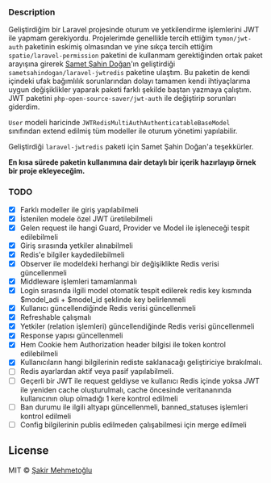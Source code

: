 ### Description

Geliştirdiğim bir Laravel projesinde oturum ve yetkilendirme işlemlerini JWT ile yapmam gerekiyordu. Projelerimde genellikle tercih ettiğim `tymon/jwt-auth` paketinin eskimiş olmasından ve yine sıkça tercih ettiğim `spatie/laravel-permission` paketini de kullanmam gerektiğinden ortak paket arayışına girerek [Samet Şahin Doğan](https://github.com/sametsahindogan)'ın geliştirdiği `sametsahindogan/laravel-jwtredis` paketine ulaştım. Bu paketin de kendi içindeki ufak bağımlılık sorunlarından dolayı tamamen kendi ihtiyaçlarıma uygun değişiklikler yaparak paketi farklı şekilde baştan yazmaya çalıştım. JWT paketini `php-open-source-saver/jwt-auth` ile değiştirip sorunları giderdim.

`User` modeli haricinde `JWTRedisMultiAuthAuthenticatableBaseModel` sınıfından extend edilmiş tüm modeller ile oturum yönetimi yapılabilir.

Geliştirdiği `laravel-jwtredis` paketi için Samet Şahin Doğan'a teşekkürler.

**En kısa sürede paketin kullanımına dair detaylı bir içerik hazırlayıp örnek bir proje ekleyeceğim.**

### TODO
- [x] Farklı modeller ile giriş yapılabilmeli
- [x] İstenilen modele özel JWT üretilebilmeli
- [x] Gelen request ile hangi Guard, Provider ve Model ile işleneceği tespit edilebilmeli
- [x] Giriş sırasında yetkiler alınabilmeli
- [x] Redis'e bilgiler kaydedilebilmeli
- [x] Observer ile modeldeki herhangi bir değişiklikte Redis verisi güncellenmeli
- [x] Middleware işlemleri tamamlanmalı
- [x] Login sırasında ilgili model otomatik tespit edilerek redis key kısmında $model_adi + $model_id şeklinde key belirlenmeli
- [x] Kullanıcı güncellendiğinde Redis verisi güncellenmeli
- [x] Refreshable çalışmalı
- [x] Yetkiler (relation işlemleri) güncellendiğinde Redis verisi güncellenmeli
- [x] Response yapısı güncellenmeli
- [x] Hem Cookie hem Authorization header bilgisi ile token kontrol edilebilmeli
- [x] Kullanıcıların hangi bilgilerinin rediste saklanacağı geliştiriciye bırakılmalı.
- [ ] Redis ayarlardan aktif veya pasif yapılabilmeli.
- [ ] Geçerli bir JWT ile request geldiyse ve kullanıcı Redis içinde yoksa JWT ile yeniden cache oluşturulmalı, cache öncesinde veritananında kullanıcının olup olmadığı 1 kere kontrol edilmeli
- [ ] Ban durumu ile ilgili altyapı güncellenmeli, banned_statuses işlemleri kontrol edilmeli
- [ ] Config bilgilerinin publis edilmeden çalışabilmesi için merge edilmeli

## License
MIT © [Şakir Mehmetoğlu](https://github.com/sustartx/jwt-redis-multi-auth/blob/master/LICENSE)
